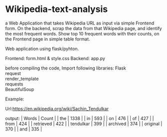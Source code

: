 # Wikipedia-text-analysis
a Web Application that takes Wikipedia URL as input via simple Frontend form. On the backend, scrap the data from that Wikipedia page, and identify the most frequent words. Show top 10 frequent words with their counts, on the Frontend page in simple table format.

Web application using flask/pyhton.

Frontend: form.html & style.css
Backend: app.py

before compiling the code, 
Import following libraries:
                           Flask                
                           request              
                           render_template      
                           requests             
                           BeautifulSoup        

Example:

Url:https://en.wikipedia.org/wiki/Sachin_Tendulkar

output: | Words       |  Count  |
        | the 	      |  1338   |
        | in 	        |  593    |
        | on	        |  476    |
        | of 	        |  427    |
        | from 	      |  424    |
        | retrieved   |	 422    |
        | tendulkar   |  399    |
        | archived    |  374    |
        | original    |  370    |
        | and         |  335    |
  
